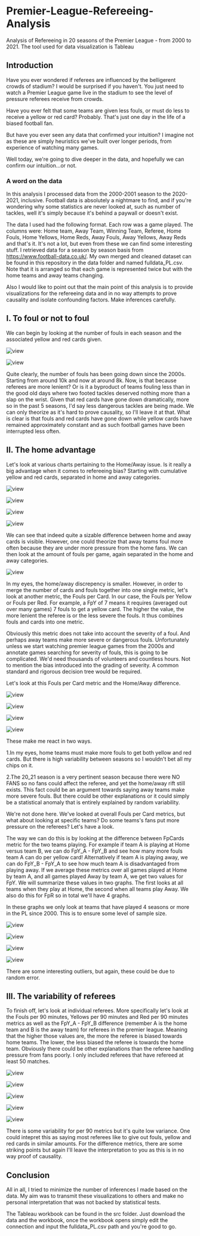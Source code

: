 # Premier-League-Refereeing-Analysis
Analysis of Refereeing in 20 seasons of the Premier League - from 2000 to 2021. The tool used for data visualization is Tableau

## Introduction

Have you ever wondered if referees are influenced by the belligerent crowds of stadium? I would be surprised if you haven't. You just need to watch a Premier League game live in the stadium to see the level of pressure referees receive from crowds.

Have you ever felt that some teams are given less fouls, or must do less to receive a yellow or red card? Probably. That's just one day in the life of a biased football fan.

But have you ever seen any data that confirmed your intuition? I imagine not as these are simply heuristics we've built over longer periods, from experience of watching many games.

Well today, we're going to dive deeper in the data, and hopefully we can confirm our intuition...or not.

### A word on the data

In this analysis I processed data from the 2000-2001 season to the 2020-2021, inclusive. Football data is absolutely a nightmare to find, and if you're wondering why some statistics are never looked at, such as number of tackles, well it's simply because it's behind a paywall or doesn't exist.

The data I used had the following format. Each row was a game played. The columns were: Home team, Away Team, Winning Team, Referee, Home Fouls, Home Yellows, Home Reds, Away Fouls, Away Yellows, Away Reds and that's it. It's not a lot, but even from these we can find some interesting stuff. I retrieved data for a season by season basis from https://www.football-data.co.uk/. My own merged and cleaned dataset can be found in this repository in the data folder and named fulldata_PL.csv. Note that it is arranged so that each game is represented twice but with the home teams and away teams changing.

Also I would like to point out that the main point of this analysis is to provide visualizations for the refereeing data and in no way attempts to prove causality and isolate confounding factors. Make inferences carefully.

## I. To foul or not to foul

We can begin by looking at the number of fouls in each season and the associated yellow and red cards given.

![view](Fouls_yellow_trend.PNG)

![view](Fouls_red_trend.PNG)

Quite clearly, the number of fouls has been going down since the 2000s. Starting from around 10k and now at around 8k. Now, is that because referees are more lenient? Or is it a byproduct of teams fouling less than in the good old days where two footed tackles deserved nothing more than a slap on the wrist. Given that red cards have gone down dramatically, more so in the past 5 seasons, I'd say less dangerous tackles are being made. We can only theorize as it's hard to prove causality, so I'll leave it at that. What is clear is that fouls and red cards have gone down while yellow cards have remained approximately constant and as such football games have been interrupted less often.

## II. The home advantage

Let's look at various charts pertaining to the Home/Away issue. Is it really a big advantage when it comes to refereeing bias? Starting with cumulative yellow and red cards, separated in home and away categories. 

![view](Y_HA.PNG)

![view](Y_HA_dist.PNG)

![view](R_HA.PNG)

![view](R_HA_dist.PNG)

We can see that indeed quite a sizable difference between home and away cards is visible. However, one could theorize that away teams foul more often because they are under more pressure from the home fans. We can then look at the amount of fouls per game, again separated in the home and away categories.

![view](Fp90_HA.PNG)

In my eyes, the home/away discrepency is smaller. However, in order to merge the number of cards and fouls together into one single metric, let's look at another metric, the Fouls per Card. In our case, the Fouls per Yellow or Fouls per Red. For example, a FpY of 7 means it requires (averaged out over many games) 7 fouls to get a yellow card. The higher the value, the more lenient the referee is or the less severe the fouls. It thus combines fouls and cards into one metric.

Obviously this metric does not take into account the severity of a foul. And perhaps away teams make more severe or dangerous fouls. Unfortunately unless we start watching premier league games from the 2000s and annotate games searching for severity of fouls, this is going to be complicated. We'd need thousands of volunteers and countless hours. Not to mention the bias introduced into the grading of severity. A common standard and rigorous decision tree would be required.

Let's look at this Fouls per Card metric and the Home/Away difference.

![view](FpY_HA.PNG)

![view](FpY_HA_dist.PNG)

![view](FpR_HA.PNG)

![view](FpR_HA_distribution.PNG)

These make me react in two ways.

1.In my eyes, home teams must make more fouls to get both yellow and red cards. But there is high variability between seasons so I wouldn't bet all my chips on it.

2.The 20_21 season is a very pertinent season because there were NO FANS so no fans could affect the referee, and yet the home/away rift still exists. This fact could be an argument towards saying away teams make more severe fouls. But there could be other explanations or it could simply be a statistical anomaly that is entirely explained by random variability.

We're not done here. We've looked at overall Fouls per Card metrics, but what about looking at specific teams? Do some teams's fans put more pressure on the referees? Let's have a look.

The way we can do this is by looking at the difference between FpCards metric for the two teams playing. For example if team A is playing at Home versus team B, we can do FpY_A - FpY_B and see how many more fouls team A can do per yellow card! Alternatively if team A is playing away, we can do FpY_B - FpY_A to see how much team A is disadvantaged from playing away. If we average these metrics over all games played at Home by team A, and all games played Away by team A, we get two values for FpY. We will summarize these values in two graphs. The first looks at all teams when they play at Home, the second when all teams play Away. We also do this for FpR so in total we'll have 4 graphs.

In these graphs we only look at teams that have played 4 seasons or more in the PL since 2000. This is to ensure some level of sample size.

![view](AllTeams_Y_H.PNG)

![view](AllTeams_Y_A.PNG)

![view](AllTeams_R_H.PNG)

![view](AllTeams_R_A.PNG)

There are some interesting outliers, but again, these could be due to random error.


## III. The variability of referees

To finish off, let's look at individual referees. More specifically let's look at the Fouls per 90 minutes, Yellows per 90 minutes and Red per 90 minutes metrics as well as the FpY_A - FpY_B difference (remember A is the home team and B is the away team) for referees in the premier league. Meaning that the higher those values are, the more the referee is biased towards home teams. The lower, the less biased the referee is towards the home team. Obviously there could be other explanations than the referee handling pressure from fans poorly. I only included referees that have refereed at least 50 matches.

![view](Ref_Fp90.PNG)

![view](Ref_Yp90.PNG)

![view](Ref_Rp90.PNG)

![view](Ref_FpY.PNG)

![view](Ref_FpR.PNG)

There is some variability for per 90 metrics but it's quite low variance. One could intepret this as saying most referees like to give out fouls, yellow and red cards in similar amounts. For the difference metrics, there are some striking points but again I'll leave the interpretation to you as this is in no way proof of causality.

## Conclusion

All in all, I tried to minimize the number of inferences I made based on the data. My aim was to transmit these visualizations to others and make no personal interpretation that was not backed by statistical tests.

The Tableau workbook can be found in the src folder. Just download the data and the workbook, once the workbook opens simply edit the connection and input the fulldata_PL.csv path and you're good to go.
